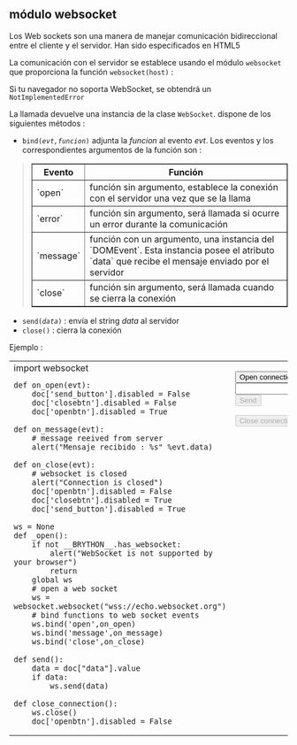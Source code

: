 módulo websocket
----------------

Los Web sockets son una manera de manejar comunicación bidireccional entre el cliente y el servidor. Han sido especificados en HTML5

La comunicación con el servidor se establece usando el módulo `websocket` que proporciona la función `websocket(host)` :

Si tu navegador no soporta WebSocket, se obtendrá un `NotImplementedError`

La llamada devuelve una instancia de la clase `WebSocket`. dispone de los siguientes métodos :

- <code>bind(_evt,funcion_)</code> adjunta la _funcion_ al evento _evt_. Los eventos y los correspondientes argumentos de la función son :

<blockquote>
<table border=1 cellpadding=5>
<tr>
<th>Evento</th>
<th>Función</th>
</tr>
<tr>
<td>`open`</td>
<td>función sin argumento, establece la conexión con el servidor una vez que se la llama</td>
</tr>
<tr>
<td>`error`</td>
<td>función sin argumento, será llamada si ocurre un error durante la comunicación</td>
</tr>
<tr>
<td>`message`</td>
<td>función con un argumento, una instancia del `DOMEvent`. Esta instancia posee el atributo `data` que recibe el mensaje enviado por el servidor</td>
</tr>
<tr>
<td>`close`</td>
<td>función sin argumento, será llamada cuando se cierra la conexión</td>
</tr>
</table>
</blockquote>

- <code>send(_data_)</code> : envía el string _data_ al servidor
- `close()` : cierra la conexión


Ejemplo :
<table>
<tr>
<td id="py_source">
    import websocket
    
    def on_open(evt):
        doc['send_button'].disabled = False
        doc['closebtn'].disabled = False
        doc['openbtn'].disabled = True
    
    def on_message(evt):
        # message reeived from server
        alert("Mensaje recibido : %s" %evt.data)
    
    def on_close(evt):
        # websocket is closed
        alert("Connection is closed")
        doc['openbtn'].disabled = False
        doc['closebtn'].disabled = True
        doc['send_button'].disabled = True
    
    ws = None
    def _open():
        if not __BRYTHON__.has_websocket:
            alert("WebSocket is not supported by your browser")
            return
        global ws
        # open a web socket
        ws = websocket.websocket("wss://echo.websocket.org")
        # bind functions to web socket events
        ws.bind('open',on_open)
        ws.bind('message',on_message)
        ws.bind('close',on_close)
    
    def send():
        data = doc["data"].value
        if data:
            ws.send(data)
    
    def close_connection():
        ws.close()
        doc['openbtn'].disabled = False
    
</td>
<td valign="top">
<script type='text/python'>
exec(doc['py_source'].text)
</script>

<button id="openbtn" onclick="_open()">Open connection</button>
<br><input id="data"><button id="send_button" disabled onclick="send()">Send</button>
<p><button id="closebtn" disabled onclick="close_connection()">Close connection</button>
</td>
</tr>
</table>
